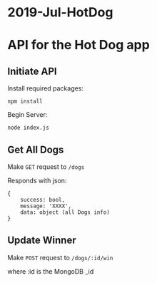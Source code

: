 # 2019-Jul-HotDog

# API for the Hot Dog app

## Initiate API

Install required packages: 

    npm install

Begin Server:

    node index.js

## Get All Dogs

Make ```GET``` request to ```/dogs```

Responds with json:

    {
        success: bool,
        message: 'XXXX',
        data: object (all Dogs info)
    }

## Update Winner

Make ```POST``` request to ```/dogs/:id/win```

where :id is the MongoDB _id

